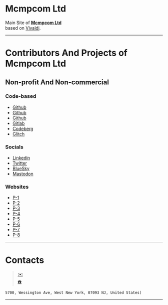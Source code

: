 # Mcmpcom Ltd
Main Site of **[Mcmpcom Ltd](https://sirchanmp.vivaldi.net/)** <br>
based on [Vivaldi](https://blog.vivaldi.net).

---
# Contributors And Projects of Mcmpcom Ltd
## Non-profit And Non-commercial
### Code-based
* [Github](https://drcklinn.github.io/)
* [Github](https://mrcklinn.github.io/)
* [Github](https://sirchanmp.github.io/)
* [Gitlab](https://gitlab.com/drchanmp/)
* [Codeberg](https://codeberg.org/drcklinn/)
* [Glitch](https://drcklinn.glitch.me/)
### Socials
* [Linkedin](https://www.linkedin.com/drcklinn)
* [Twitter](https://twitter.com/drcklinn)
* [BlueSky](https://bsky.app/profile/drchanmp.bsky.social)
* [Mastodon](https://indieweb.social/@drchanmp)
### Websites
* [P-1](https://drchanmp.dpdns.org/)
* [P-2](https://mrchanmp.dpdns.org/)
* [P-3](https://drcklinn.dpdns.org/)
* [P-4](https://drcklinn.netlib.re/)
* [P-5](http://drchanmp.netlib.re/)
* [P-6](http://sirchanmp.netlib.re/)
* [P-7](https://drchanmp.visualstudio.com/)
* [P-8](https://mrchanmp.visualstudio.com/)

---
# Contacts
> [✉️](mailto:mrchanmp@proton.me) <br> [☎️](sms:+19778437303) 
```
5700, Wessington Ave, West New York, 07093 NJ, United States)
```

---